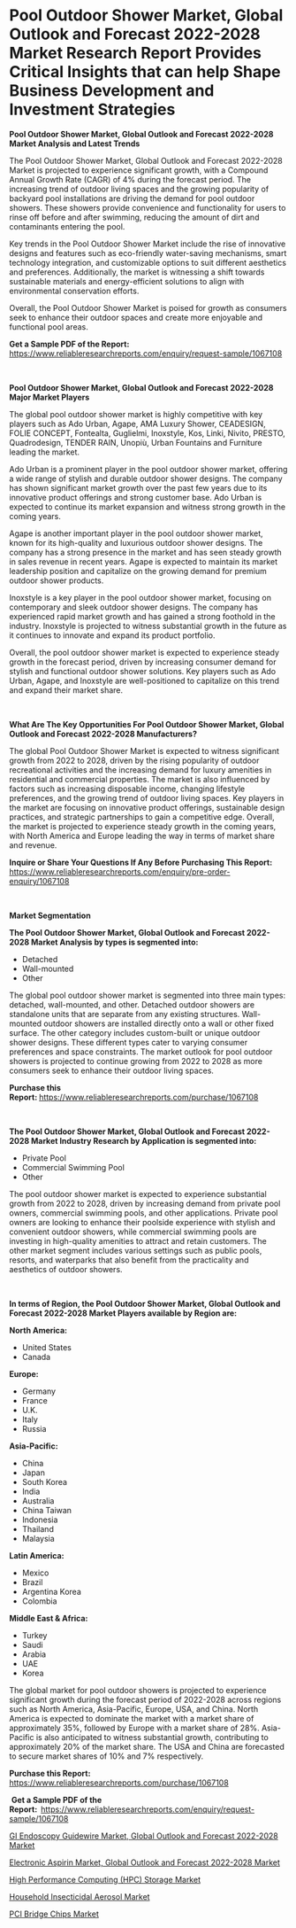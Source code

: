 <p><h1>Pool Outdoor Shower Market, Global Outlook and Forecast 2022-2028 Market Research Report Provides Critical Insights that can help Shape Business Development and Investment Strategies</h1></p><p><strong>Pool Outdoor Shower Market, Global Outlook and Forecast 2022-2028 Market Analysis and Latest Trends</strong></p>
<p><p>The Pool Outdoor Shower Market, Global Outlook and Forecast 2022-2028 Market is projected to experience significant growth, with a Compound Annual Growth Rate (CAGR) of 4% during the forecast period. The increasing trend of outdoor living spaces and the growing popularity of backyard pool installations are driving the demand for pool outdoor showers. These showers provide convenience and functionality for users to rinse off before and after swimming, reducing the amount of dirt and contaminants entering the pool. </p><p>Key trends in the Pool Outdoor Shower Market include the rise of innovative designs and features such as eco-friendly water-saving mechanisms, smart technology integration, and customizable options to suit different aesthetics and preferences. Additionally, the market is witnessing a shift towards sustainable materials and energy-efficient solutions to align with environmental conservation efforts. </p><p>Overall, the Pool Outdoor Shower Market is poised for growth as consumers seek to enhance their outdoor spaces and create more enjoyable and functional pool areas.</p></p>
<p><strong>Get a Sample PDF of the Report:&nbsp;</strong> <a href="https://www.reliableresearchreports.com/enquiry/request-sample/1067108">https://www.reliableresearchreports.com/enquiry/request-sample/1067108</a></p>
<p>&nbsp;</p>
<p><strong>Pool Outdoor Shower Market, Global Outlook and Forecast 2022-2028 Major Market Players</strong></p>
<p><p>The global pool outdoor shower market is highly competitive with key players such as Ado Urban, Agape, AMA Luxury Shower, CEADESIGN, FOLIE CONCEPT, Fontealta, Guglielmi, Inoxstyle, Kos, Linki, Nivito, PRESTO, Quadrodesign, TENDER RAIN, Unopiù, Urban Fountains and Furniture leading the market.</p><p>Ado Urban is a prominent player in the pool outdoor shower market, offering a wide range of stylish and durable outdoor shower designs. The company has shown significant market growth over the past few years due to its innovative product offerings and strong customer base. Ado Urban is expected to continue its market expansion and witness strong growth in the coming years.</p><p>Agape is another important player in the pool outdoor shower market, known for its high-quality and luxurious outdoor shower designs. The company has a strong presence in the market and has seen steady growth in sales revenue in recent years. Agape is expected to maintain its market leadership position and capitalize on the growing demand for premium outdoor shower products.</p><p>Inoxstyle is a key player in the pool outdoor shower market, focusing on contemporary and sleek outdoor shower designs. The company has experienced rapid market growth and has gained a strong foothold in the industry. Inoxstyle is projected to witness substantial growth in the future as it continues to innovate and expand its product portfolio.</p><p>Overall, the pool outdoor shower market is expected to experience steady growth in the forecast period, driven by increasing consumer demand for stylish and functional outdoor shower solutions. Key players such as Ado Urban, Agape, and Inoxstyle are well-positioned to capitalize on this trend and expand their market share.</p></p>
<p>&nbsp;</p>
<p><strong>What Are The Key Opportunities For Pool Outdoor Shower Market, Global Outlook and Forecast 2022-2028 Manufacturers?</strong></p>
<p><p>The global Pool Outdoor Shower Market is expected to witness significant growth from 2022 to 2028, driven by the rising popularity of outdoor recreational activities and the increasing demand for luxury amenities in residential and commercial properties. The market is also influenced by factors such as increasing disposable income, changing lifestyle preferences, and the growing trend of outdoor living spaces. Key players in the market are focusing on innovative product offerings, sustainable design practices, and strategic partnerships to gain a competitive edge. Overall, the market is projected to experience steady growth in the coming years, with North America and Europe leading the way in terms of market share and revenue.</p></p>
<p><strong>Inquire or Share Your Questions If Any Before Purchasing This Report:</strong> <a href="https://www.reliableresearchreports.com/enquiry/pre-order-enquiry/1067108">https://www.reliableresearchreports.com/enquiry/pre-order-enquiry/1067108</a></p>
<p>&nbsp;</p>
<p><strong>Market Segmentation</strong></p>
<p><strong>The Pool Outdoor Shower Market, Global Outlook and Forecast 2022-2028 Market Analysis by types is segmented into:</strong></p>
<p><ul><li>Detached</li><li>Wall-mounted</li><li>Other</li></ul></p>
<p><p>The global pool outdoor shower market is segmented into three main types: detached, wall-mounted, and other. Detached outdoor showers are standalone units that are separate from any existing structures. Wall-mounted outdoor showers are installed directly onto a wall or other fixed surface. The other category includes custom-built or unique outdoor shower designs. These different types cater to varying consumer preferences and space constraints. The market outlook for pool outdoor showers is projected to continue growing from 2022 to 2028 as more consumers seek to enhance their outdoor living spaces.</p></p>
<p><strong>Purchase this Report:&nbsp;</strong><a href="https://www.reliableresearchreports.com/purchase/1067108">https://www.reliableresearchreports.com/purchase/1067108</a></p>
<p>&nbsp;</p>
<p><strong>The Pool Outdoor Shower Market, Global Outlook and Forecast 2022-2028 Market Industry Research by Application is segmented into:</strong></p>
<p><ul><li>Private Pool</li><li>Commercial Swimming Pool</li><li>Other</li></ul></p>
<p><p>The pool outdoor shower market is expected to experience substantial growth from 2022 to 2028, driven by increasing demand from private pool owners, commercial swimming pools, and other applications. Private pool owners are looking to enhance their poolside experience with stylish and convenient outdoor showers, while commercial swimming pools are investing in high-quality amenities to attract and retain customers. The other market segment includes various settings such as public pools, resorts, and waterparks that also benefit from the practicality and aesthetics of outdoor showers.</p></p>
<p>&nbsp;</p>
<p><strong>In terms of Region, the Pool Outdoor Shower Market, Global Outlook and Forecast 2022-2028 Market Players available by Region are:</strong></p>
<p>
    <p> <strong> North America: </strong>
        <ul>
            <li>United States</li>
            <li>Canada</li>
        </ul>
        </p> 
    <p> <strong> Europe: </strong>
        <ul>
            <li>Germany</li>
            <li>France</li>
            <li>U.K.</li>
            <li>Italy</li>
            <li>Russia</li>
        </ul>
        </p> 
    <p> <strong> Asia-Pacific: </strong>
        <ul>
            <li>China</li>
            <li>Japan</li>
            <li>South Korea</li>
            <li>India</li>
            <li>Australia</li>
            <li>China Taiwan</li>
            <li>Indonesia</li>
            <li>Thailand</li>
            <li>Malaysia</li>
        </ul>
        </p> 
    <p> <strong> Latin America: </strong>
        <ul>
            <li>Mexico</li>
            <li>Brazil</li>
            <li>Argentina Korea</li>
            <li>Colombia</li>
        </ul>
        </p> 
    <p> <strong> Middle East & Africa: </strong>
        <ul>
            <li>Turkey</li>
            <li>Saudi</li>
            <li>Arabia</li>
            <li>UAE</li>
            <li>Korea</li>
        </ul>
    </p>
    </p>
<p><p>The global market for pool outdoor showers is projected to experience significant growth during the forecast period of 2022-2028 across regions such as North America, Asia-Pacific, Europe, USA, and China. North America is expected to dominate the market with a market share of approximately 35%, followed by Europe with a market share of 28%. Asia-Pacific is also anticipated to witness substantial growth, contributing to approximately 20% of the market share. The USA and China are forecasted to secure market shares of 10% and 7% respectively.</p></p>
<p><strong>Purchase this Report: </strong><a href="https://www.reliableresearchreports.com/purchase/1067108">https://www.reliableresearchreports.com/purchase/1067108</a></p>
<p>&nbsp;<strong>Get a Sample PDF of the Report:&nbsp;&nbsp;</strong><a href="https://www.reliableresearchreports.com/enquiry/request-sample/1067108">https://www.reliableresearchreports.com/enquiry/request-sample/1067108</a></p>
<p><strong></strong></p>
<p><p><a href="https://github.com/mancsybtousav/Market-Research-Report-List-1/blob/main/gi-endoscopy-guidewire-market-global-outlook-and-forecast-2022-2028-market.md">GI Endoscopy Guidewire Market, Global Outlook and Forecast 2022-2028 Market</a></p><p><a href="https://github.com/ruddyyedelwadw/Market-Research-Report-List-1/blob/main/electronic-aspirin-market-global-outlook-and-forecast-2022-2028-market.md">Electronic Aspirin Market, Global Outlook and Forecast 2022-2028 Market</a></p><p><a href="https://medium.com/@shanelerde/high-performance-computing-hpc-storage-market-exploring-market-share-market-trends-and-future-c2cc2cbc3f4f">High Performance Computing (HPC) Storage Market</a></p><p><a href="https://medium.com/p/d0d7181f9437/edit">Household Insecticidal Aerosol Market</a></p><p><a href="https://medium.com/@shanelerde/pci-bridge-chips-market-the-key-to-successful-business-strategy-forecast-till-2031-6db71a60686f">PCI Bridge Chips Market</a></p></p>